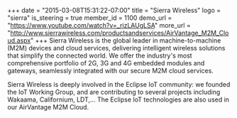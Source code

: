 +++
date = "2015-03-08T15:31:22-07:00"
title = "Sierra Wireless"
logo = "sierra"
is_steering = true
member_id = 1100
demo_url = "https://www.youtube.com/watch?v=_rizLAUgLSA"
more_url = "http://www.sierrawireless.com/productsandservices/AirVantage_M2M_Cloud.aspx"
+++
Sierra Wireless is the global leader in machine-to-machine (M2M) devices and cloud services, delivering intelligent wireless solutions that simplify the connected world. We offer the industry's most comprehensive portfolio of 2G, 3G and 4G embedded modules and gateways, seamlessly integrated with our secure M2M cloud services.

Sierra Wireless is deeply involved in the Eclipse IoT community: we founded the IoT Working Group, and are contributing to several projects including Wakaama, Californium, LDT,… The Eclipse IoT technologies are also used in our AirVantage M2M Cloud.

